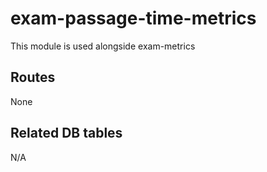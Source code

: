 # exam-passage-time-metrics

This module is used alongside exam-metrics

## Routes

None

## Related DB tables
N/A
